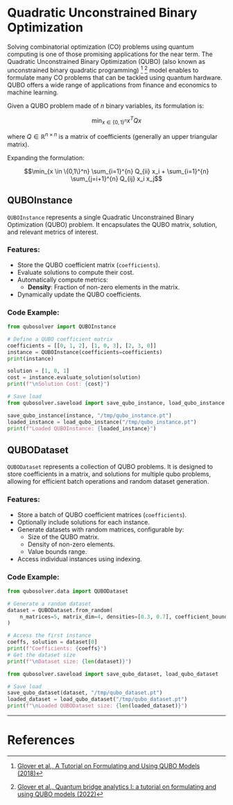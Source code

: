 # Quadratic Unconstrained Binary Optimization
Solving combinatorial optimization (CO) problems using quantum computing is one of those promising applications for the near term. The Quadratic Unconstrained Binary Optimization (QUBO) (also known as unconstrained binary quadratic programming) [^1] [^2] model enables to formulate many CO problems that can be tackled using quantum hardware. QUBO offers a wide range of applications from finance and economics to machine learning.

Given a QUBO problem made of $n$ binary variables, its formulation is:

$$\min_{x \in \{0,1\}^n} x^T Q x$$

where $Q \in \mathbb{R}^{n \times n}$ is a matrix of coefficients (generally an upper triangular matrix).

Expanding the formulation:

$$\min_{x \in \{0,1\}^n} \sum_{i=1}^{n} Q_{ii} x_i + \sum_{i=1}^{n} \sum_{j=i+1}^{n} Q_{ij} x_i x_j$$


## QUBOInstance

`QUBOInstance` represents a single Quadratic Unconstrained Binary Optimization (QUBO) problem. It encapsulates the QUBO matrix, solution, and relevant metrics of interest.

### Features:
- Store the QUBO coefficient matrix (`coefficients`).
- Evaluate solutions to compute their cost.
- Automatically compute metrics:
  - **Density**: Fraction of non-zero elements in the matrix.
- Dynamically update the QUBO coefficients.

### Code Example:
```python exec="on" source="material-block" html="1"
from qubosolver import QUBOInstance

# Define a QUBO coefficient matrix
coefficients = [[0, 1, 2], [1, 0, 3], [2, 3, 0]]
instance = QUBOInstance(coefficients=coefficients)
print(instance)

solution = [1, 0, 1]
cost = instance.evaluate_solution(solution)
print(f"\nSolution Cost: {cost}")

# Save load
from qubosolver.saveload import save_qubo_instance, load_qubo_instance

save_qubo_instance(instance, "/tmp/qubo_instance.pt")
loaded_instance = load_qubo_instance("/tmp/qubo_instance.pt")
print(f"Loaded QUBOInstance: {loaded_instance}")
```



## QUBODataset

`QUBODataset` represents a collection of QUBO problems. It is designed to store coefficients in a matrix, and solutions for multiple qubo problems, allowing for efficient batch operations and random dataset generation.

### Features:
- Store a batch of QUBO coefficient matrices (`coefficients`).
- Optionally include solutions for each instance.
- Generate datasets with random matrices, configurable by:
    - Size of the QUBO matrix.
    - Density of non-zero elements.
    - Value bounds range.
- Access individual instances using indexing.

### Code Example:
```python exec="on" source="material-block" html="1"
from qubosolver.data import QUBODataset

# Generate a random dataset
dataset = QUBODataset.from_random(
    n_matrices=5, matrix_dim=4, densities=[0.3, 0.7], coefficient_bounds=(-10, 10), device="cpu"
)

# Access the first instance
coeffs, solution = dataset[0]
print(f"Coefficients: {coeffs}")
# Get the dataset size
print(f"\nDataset size: {len(dataset)}")

from qubosolver.saveload import save_qubo_dataset, load_qubo_dataset

# Save load
save_qubo_dataset(dataset, "/tmp/qubo_dataset.pt")
loaded_dataset = load_qubo_dataset("/tmp/qubo_dataset.pt")
print(f"\nLoaded QUBODataset size: {len(loaded_dataset)}")
```

---

# References

[^1]: [Glover et al., A Tutorial on Formulating and Using QUBO Models (2018)](https://arxiv.org/abs/1811.11538)
[^2]: [Glover et al., Quantum bridge analytics I: a tutorial on formulating and using QUBO models (2022)](https://link.springer.com/article/10.1007/s10479-022-04634-2)
